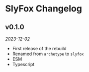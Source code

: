 # SlyFox Changelog

## v0.1.0
_2023-12-02_

 * First release of the rebuild
 * Renamed from `archetype` to `slyfox`
 * ESM
 * Typescript
